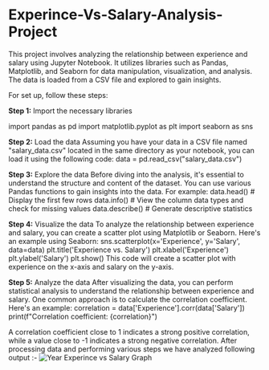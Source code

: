 # Experince-Vs-Salary-Analysis-Project
This project involves analyzing the relationship between experience and salary using Jupyter Notebook. It utilizes libraries such as Pandas, Matplotlib, and Seaborn for data manipulation, visualization, and analysis. The data is loaded from a CSV file and explored to gain insights. 


For set up, follow these steps:

**Step 1:** Import the necessary libraries

import pandas as pd
import matplotlib.pyplot as plt
import seaborn as sns

**Step 2:** Load the data
Assuming you have your data in a CSV file named "salary_data.csv" located in the same directory as your notebook, you can load it using the following code:
data = pd.read_csv("salary_data.csv")

**Step 3:** Explore the data
Before diving into the analysis, it's essential to understand the structure and content of the dataset. You can use various Pandas functions to gain insights into the data. For example:
data.head()  # Display the first few rows
data.info()  # View the column data types and check for missing values
data.describe()  # Generate descriptive statistics


**Step 4:** Visualize the data
To analyze the relationship between experience and salary, you can create a scatter plot using Matplotlib or Seaborn. Here's an example using Seaborn:
sns.scatterplot(x='Experience', y='Salary', data=data)
plt.title('Experience vs. Salary')
plt.xlabel('Experience')
plt.ylabel('Salary')
plt.show()
This code will create a scatter plot with experience on the x-axis and salary on the y-axis.

**Step 5:** Analyze the data
After visualizing the data, you can perform statistical analysis to understand the relationship between experience and salary. One common approach is to calculate the correlation coefficient. Here's an example:
correlation = data['Experience'].corr(data['Salary'])
print(f"Correlation coefficient: {correlation}")

A correlation coefficient close to 1 indicates a strong positive correlation, while a value close to -1 indicates a strong negative correlation.
After processing data and performing various steps we have analyzed following output :-
![Year Experince vs Salary Graph](https://github.com/Aishwarya-Kore/Experince-Vs-Salary-Analysis-Project/assets/107603852/266a8e6f-18eb-4d78-a633-780917babc8f)






